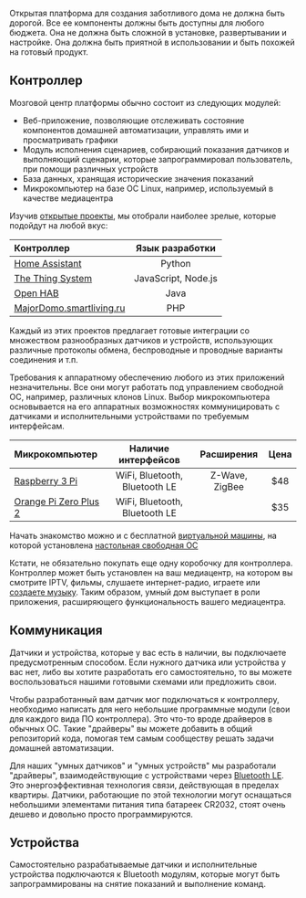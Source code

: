 Открытая платформа для создания заботливого дома не должна быть дорогой. Все ее компоненты должны быть доступны для любого бюджета. 
Она не должна быть сложной в установке, развертывании и настройке. Она должна быть приятной в использовании и быть похожей на готовый продукт.

## Контроллер

Мозговой центр платформы обычно состоит из следующих модулей:

- Веб-приложение, позволяющие отслеживать состояние компонентов домашней автоматизации, управлять ими и просматривать графики
- Модуль исполнения сценариев, собирающий показания датчиков и выполняющий сценарии, которые запрограммировал пользователь, при помощи различных устройств
- База данных, хранящая исторические значения показаний
- Микрокомпьютер на базе ОС Linux, например, используемый в качестве медиацентра

Изучив [открытые проекты](https://www.linux.com/news/21-open-source-projects-IoT), мы отобрали наиболее зрелые, которые подойдут на любой вкус:

| Контроллер    | Язык разработки    |
| :----------- | :----------: |
| [Home Assistant](https://home-assistant.io/) | Python |
| [The Thing System](http://thethingsystem.com/)  | JavaScript, Node.js    |
| [Open HAB](http://www.openhab.org/)  | Java    |
| [MajorDomo.smartliving.ru](https://majordomo.smartliving.ru/)  | PHP    |

Каждый из этих проектов предлагает готовые интеграции со множеством разнообразных датчиков и устройств, использующих различные протоколы обмена, беспроводные и проводные варианты соединения и т.п.

Требования к аппаратному обеспечению любого из этих приложений незначительны. Все они могут работать под управлением свободной ОС, например, различных клонов Linux.
Выбор микрокомпьютера основывается на его аппаратных возможностях коммуницировать с датчиками и исполнительными устройствами по требуемым интерфейсам.

| Микрокомпьютер    | Наличие интерфейсов    | Расширения |Цена|
| :----------- | :----------: | :----------: | :----------: |
| [Raspberry 3 Pi](https://rover.ebay.com/rover/1/711-53200-19255-0/1?icep_id=114&ipn=icep&toolid=20004&campid=5338218090&mpre=https%3A%2F%2Fwww.ebay.com%2Fitm%2FNew-Raspberry-Pi-3-Model-B-Starter-Kit-With-Black-Case-Cooling-Fan-Heatsinks%2F172597995714%3FssPageName%3DSTRK%253AMEBIDX%253AIT%26_trksid%3Dp2060353.m2749.l2649) | WiFi, Bluetooth, Bluetooth LE | Z-Wave, ZigBee|$48|
| [Orange Pi Zero Plus 2](https://rover.ebay.com/rover/1/711-53200-19255-0/1?icep_id=114&ipn=icep&toolid=20004&campid=5338218090&mpre=https%3A%2F%2Fwww.ebay.com%2Fitm%2F322810577492)  | WiFi, Bluetooth, Bluetooth LE    ||$35|

Начать знакомство можно и с бесплатной [виртуальной машины](https://www.virtualbox.org/), на которой установлена [настольная свободная ОС](https://ubuntustudio.org/)

Кстати, не обязательно покупать еще одну коробочку для контроллера. Контроллер может быть установлен на ваш медиацентр, на котором вы смотрите IPTV, фильмы, слушаете интернет-радио, играете или [создаете музыку](https://geektimes.ru/post/296795/). Таким образом, умный дом выступает в роли приложения, расширяющего функциональность вашего медиацентра.

## Коммуникация 

Датчики и устройства, которые у вас есть в наличии, вы подключаете предусмотренным способом. Если нужного датчика или устройства у вас нет,
либо вы хотите разработать его самостоятельно, то вы можете воспользоваться нашими готовыми схемами или предложить свои.

Чтобы разработанный вам датчик мог подключаться к контроллеру, необходимо написать для него небольшие программные модули (свои для каждого вида ПО контроллера).
Это что-то вроде драйверов в обычных ОС. Такие "драйверы" вы можете добавить в общий репозиторий кода, помогая тем самым сообществу решать задачи домашней автоматизации.

Для наших "умных датчиков" и "умных устройств" мы разработали "драйверы", взаимодействующие с устройствами через [Bluetooth LE](https://www.bluetooth.com/what-is-bluetooth-technology/how-it-works/le-p2p). 
Это энергоэффективная технология связи, действующая в пределах квартиры. Датчики, работающие по этой технологии могут оснащаться небольшими элементами питания типа батареек CR2032,
стоят очень дешево и довольно просто программируются.

## Устройства

Самостоятельно разрабатываемые датчики и исполнительные устройства подключаются к Bluetooth модулям, которые могут быть запрограммированы на снятие показаний и выполнение команд.
